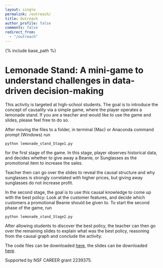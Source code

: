 ```yaml
---
layout: single
permalink: /outreach/
title: Outreach
author_profile: false
comments: false
redirect_from: 
  - "/outreach"
---
```

{% include base_path %}

# Lemonade Stand: A mini-game to understand challenges in data-driven decision-making

This activity is targeted at high-school students. The goal is to introduce the concept of causality via a simple game, where the player operates a lemonade stand. If you are a teacher and would like to use the game and slides, please feel free to do so. 

After moving the files to a folder, in terminal (Mac) or Anaconda command prompt (Windows) run 

`python lemonade_stand_Stage1.py`

for the first stage of the game. In this stage, player observes historical data, and decides whether to give away a Beanie, or Sunglasses as the promotional item to increase the sales. 

Teacher then can go over the slides to reveal the causal structure and why sunglasses is strongly correlated with higher prices, but giving away sunglasses do not increase profit. 

In the second stage, the goal is to use this causal knowledge to come up with the best policy: Look at the customer features, and decide which customers a promotional Beanie should be given to. To start the second phase of the game, run

`python lemonade_stand_Stage2.py`

After allowing students to discover the best policy, the teacher can then go over the remaining slides to explain what was the best policy, reasoning from the causal graph and conclude the activity. 

The code files can be downloaded [here](https://github.com/mkocaoglu/mkocaoglu.github.io/blob/master/files/Lemonade_Stand_Final.zip), the slides can be downloaded [here](https://github.com/mkocaoglu/mkocaoglu.github.io/blob/master/files/LemonadeStand.pdf).


Supported by NSF CAREER grant 2239375.
